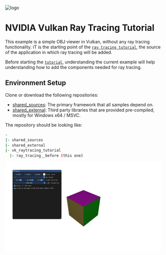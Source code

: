 ﻿![logo](http://nvidianews.nvidia.com/_ir/219/20157/NV_Designworks_logo_horizontal_greenblack.png)

# NVIDIA Vulkan Ray Tracing Tutorial

This example is a simple OBJ viewer in Vulkan, without any ray tracing functionality. iT is the starting point of the [`ray tracing tutorial`](../ray_tracing__simple), the source of the application in which ray tracing will be added.

Before starting the [`tutorial`](../ray_tracing__simple), understanding the current example will help understanding how to add the components needed for ray tracing.

## Environment Setup

Clone or download the following repositories:

* [shared_sources](https://github.com/nvpro-samples/shared_sources): The primary framework that all samples depend on.
* [shared_external](https://github.com/nvpro-samples/shared_external): Third party libraries that are provided pre-compiled, mostly for Windows x64 / MSVC.

The repository should be looking like:

```bash
-
|- shared_sources
|- shared_external
|- vk_raytracing_tutorial
  |- ray_tracing__before (this one)
```

![resultRaytraceShadowMedieval](images/before.png)

